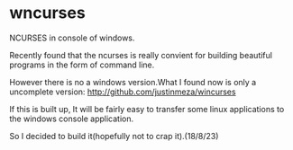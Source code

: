 # wncurses

NCURSES in console of windows.

Recently found that the ncurses is really convient for building beautiful programs in the form of command line.

However there is no a windows version.What I found now is only a uncomplete version: <http://github.com/justinmeza/wincurses>

If this is built up, It will be fairly easy to transfer some linux applications to the windows console application.

So I decided to build it(hopefully not to crap it).(18/8/23)
